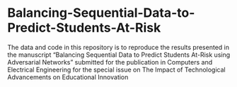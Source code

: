 # Balancing-Sequential-Data-to-Predict-Students-At-Risk

The data and code in this repository is to reproduce the results presented in the  manuscript “Balancing Sequential Data to Predict Students At-Risk using Adversarial Networks” submitted for the publication in Computers and Electrical Engineering for the special issue on The Impact of Technological  Advancements on Educational Innovation
